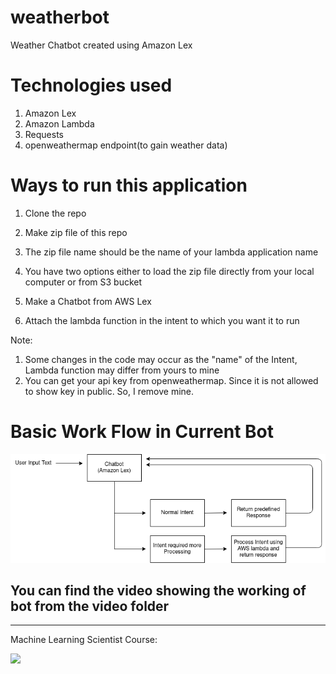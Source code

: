 # weatherbot

Weather Chatbot created using Amazon Lex

# Technologies used
1. Amazon Lex
2. Amazon Lambda
3. Requests
4. openweathermap endpoint(to gain weather data)

#  Ways to run this application
1. Clone the repo
2. Make zip file of this repo
  1. The zip file name should be the name of your lambda application name
  2. You have two options either to load the zip file directly from your local computer or from S3 bucket

3. Make a Chatbot from AWS Lex
4. Attach the lambda function in the intent to which you want it to run

Note:
1. Some changes in the code may occur as the "name" of the Intent, Lambda function may differ from yours to mine
2. You can get your api key from openweathermap. Since it is not allowed to show key in  public. So, I remove mine.

# Basic Work Flow in Current Bot

<img src= "https://github.com/milan400/weatherbot/blob/main/images/working.png"/>

## You can find the video showing the working of bot from the video folder

-------------------------------------------------------------------------------------------------
Machine Learning Scientist Course:

<img src="https://github.com/milan400/RekognitionS3/blob/master/machinelearning.png"/>
